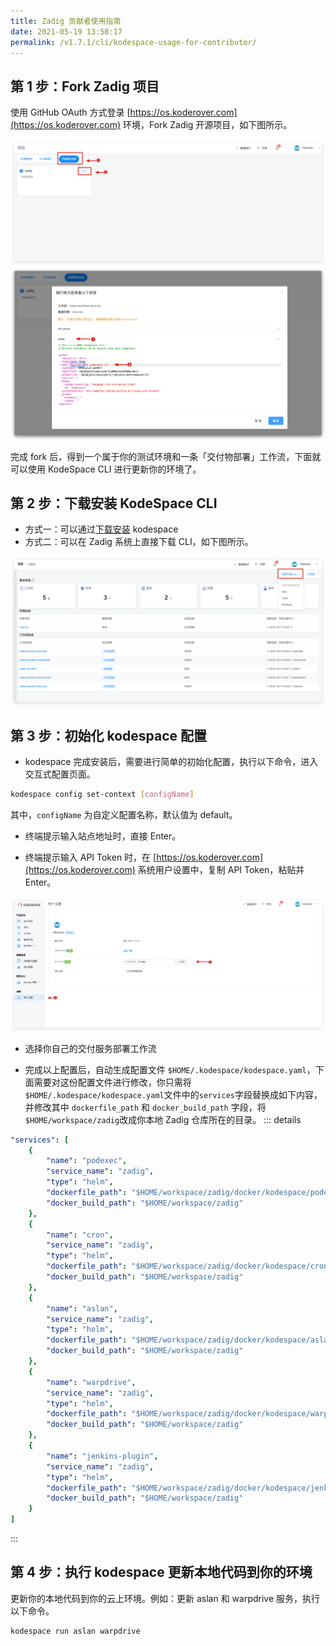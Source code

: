 ```yaml
---
title: Zadig 贡献者使用指南
date: 2021-05-19 13:58:17
permalink: /v1.7.1/cli/kodespace-usage-for-contributor/
---
```


## 第 1 步：Fork Zadig 项目

使用 GitHub OAuth 方式登录 [https://os.koderover.com](https://os.koderover.com) 环境，Fork Zadig 开源项目，如下图所示。

![click-fork](./_images/click-fork.png)
![fork-zadig-vars](./_images/fork-zadig-vars.png)

完成 fork 后，得到一个属于你的测试环境和一条「交付物部署」工作流，下面就可以使用 KodeSpace CLI 进行更新你的环境了。

## 第 2 步：下载安装 KodeSpace CLI

- 方式一：可以通过[下载安装](/v1.7.1/cli/overview/#下载安装) kodespace
- 方式二：可以在 Zadig 系统上直接下载 CLI，如下图所示。

![download-cli](./_images/download-cli.png)

## 第 3 步：初始化 kodespace 配置

* kodespace 完成安装后，需要进行简单的初始化配置，执行以下命令，进入交互式配置页面。

```bash
kodespace config set-context [configName]
```
其中，`configName` 为自定义配置名称，默认值为 default。

* 终端提示输入站点地址时，直接 Enter。

* 终端提示输入 API Token 时，在 [https://os.koderover.com](https://os.koderover.com) 系统用户设置中，复制 API Token，粘贴并 Enter。

![token](./_images/os-api-token.png)

* 选择你自己的交付服务部署工作流

* 完成以上配置后，自动生成配置文件 `$HOME/.kodespace/kodespace.yaml`，下面需要对这份配置文件进行修改，你只需将`$HOME/.kodespace/kodespace.yaml`文件中的`services`字段替换成如下内容，并修改其中 `dockerfile_path` 和 `docker_build_path` 字段，将`$HOME/workspace/zadig`改成你本地 Zadig 仓库所在的目录。
::: details
``` yaml
"services": [
    {
        "name": "podexec",
        "service_name": "zadig",
        "type": "helm",
        "dockerfile_path": "$HOME/workspace/zadig/docker/kodespace/podexec.Dockerfile",
        "docker_build_path": "$HOME/workspace/zadig"
    },
    {
        "name": "cron",
        "service_name": "zadig",
        "type": "helm",
        "dockerfile_path": "$HOME/workspace/zadig/docker/kodespace/cron.Dockerfile",
        "docker_build_path": "$HOME/workspace/zadig"
    },
    {
        "name": "aslan",
        "service_name": "zadig",
        "type": "helm",
        "dockerfile_path": "$HOME/workspace/zadig/docker/kodespace/aslan.Dockerfile",
        "docker_build_path": "$HOME/workspace/zadig"
    },
    {
        "name": "warpdrive",
        "service_name": "zadig",
        "type": "helm",
        "dockerfile_path": "$HOME/workspace/zadig/docker/kodespace/warpdrive.Dockerfile",
        "docker_build_path": "$HOME/workspace/zadig"
    },
    {
        "name": "jenkins-plugin",
        "service_name": "zadig",
        "type": "helm",
        "dockerfile_path": "$HOME/workspace/zadig/docker/kodespace/jenkins-plugin.Dockerfile",
        "docker_build_path": "$HOME/workspace/zadig"
    }
]
```
:::
## 第 4 步：执行 kodespace 更新本地代码到你的环境

更新你的本地代码到你的云上环境。例如：更新 aslan 和 warpdrive 服务，执行以下命令。

``` bash
kodespace run aslan warpdrive

```